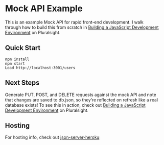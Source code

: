 # Mock API Example

This is an example Mock API for rapid front-end development. I walk through how to build this from scratch in [Building a JavaScript Development Environment](http://app.pluralsight.com/author/cory-house) on Pluralsight.

## Quick Start
```
npm install
npm start
Load http://localhost:3001/users
```

## Next Steps

Generate PUT, POST, and DELETE requests against the mock API and note that changes are saved to db.json, so they're reflected on refresh like a real database exists! To see this in action, check out [Building a JavaScript Development Environment](http://app.pluralsight.com/author/cory-house) on Pluralsight.

## Hosting

For hosting info, check out [json-server-heroku](https://github.com/jesperorb/json-server-heroku)
